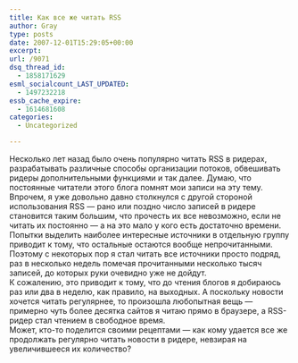 ```yaml
---
title: Как все же читать RSS
author: Gray
type: posts
date: 2007-12-01T15:29:05+00:00
excerpt:
url: /9071
dsq_thread_id:
  - 1858171629
esml_socialcount_LAST_UPDATED:
  - 1497232218
essb_cache_expire:
  - 1614681608
categories:
  - Uncategorized

---
```








Несколько лет назад было очень популярно читать RSS в ридерах, разрабатывать различные способы организации потоков, обвешивать ридеры дополнительными функциями и так далее. Думаю, что постоянные читатели этого блога помнят мои записи на эту тему.  
Впрочем, я уже довольно давно столкнулся с другой стороной использования RSS &#8212; рано или поздно число записей в ридере становится таким большим, что прочесть их все невозможно, если не читать их постоянно &#8212; а на это мало у кого есть достаточно времени. Попытки выделить наиболее интересные источники в отдельную группу приводит к тому, что остальные остаются вообще непрочитанными. Поэтому с некоторых пор я стал читать все источники просто подряд, раз в несколько недель помечая прочитанными несколько тысяч записей, до которых руки очевидно уже не дойдут.  
К сожалению, это приводит к тому, что до чтения блогов я добираюсь раз или два в неделю, как правило, на выходных. А поскольку новости хочется читать регулярнее, то произошла любопытная вещь &#8212; примерно чуть более десятка сайтов я читаю прямо в браузере, а RSS-ридер стал чтением в свободное время.  
Может, кто-то поделится своими рецептами &#8212; как кому удается все же продолжать регулярно читать новости в ридере, невзирая на увеличившееся их количество?